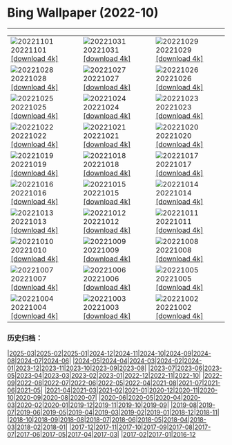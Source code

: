 # Bing Wallpaper (2022-10)
**************

<table><tr><td><img src="https://www.bing.com/th?id=OHR.WychwoodForest_EN-GB9336729827_1920x1080.jpg" alt="20221101"> 20221101 <a href="https://www.bing.com/th?id=OHR.WychwoodForest_EN-GB9336729827_UHD.jpg">[download 4k]</a></td><td><img src="https://www.bing.com/th?id=OHR.EastgateClock_EN-GB8506882527_1920x1080.jpg" alt="20221031"> 20221031 <a href="https://www.bing.com/th?id=OHR.EastgateClock_EN-GB8506882527_UHD.jpg">[download 4k]</a></td><td><img src="https://www.bing.com/th?id=OHR.SeaAngel_EN-GB7917935603_1920x1080.jpg" alt="20221029"> 20221029 <a href="https://www.bing.com/th?id=OHR.SeaAngel_EN-GB7917935603_UHD.jpg">[download 4k]</a></td></tr><tr><td><img src="https://www.bing.com/th?id=OHR.FrankensteinFriday_EN-GB7069572820_1920x1080.jpg" alt="20221028"> 20221028 <a href="https://www.bing.com/th?id=OHR.FrankensteinFriday_EN-GB7069572820_UHD.jpg">[download 4k]</a></td><td><img src="https://www.bing.com/th?id=OHR.BridgeofSighs_EN-GB3984542342_1920x1080.jpg" alt="20221027"> 20221027 <a href="https://www.bing.com/th?id=OHR.BridgeofSighs_EN-GB3984542342_UHD.jpg">[download 4k]</a></td><td><img src="https://www.bing.com/th?id=OHR.BrockenSpecter_EN-GB2064849096_1920x1080.jpg" alt="20221026"> 20221026 <a href="https://www.bing.com/th?id=OHR.BrockenSpecter_EN-GB2064849096_UHD.jpg">[download 4k]</a></td></tr><tr><td><img src="https://www.bing.com/th?id=OHR.OrcusMouth_EN-GB0886069095_1920x1080.jpg" alt="20221025"> 20221025 <a href="https://www.bing.com/th?id=OHR.OrcusMouth_EN-GB0886069095_UHD.jpg">[download 4k]</a></td><td><img src="https://www.bing.com/th?id=OHR.GuwahatiDiwali_EN-GB2308180459_1920x1080.jpg" alt="20221024"> 20221024 <a href="https://www.bing.com/th?id=OHR.GuwahatiDiwali_EN-GB2308180459_UHD.jpg">[download 4k]</a></td><td><img src="https://www.bing.com/th?id=OHR.Knobbelzwaan_EN-GB0033387061_1920x1080.jpg" alt="20221023"> 20221023 <a href="https://www.bing.com/th?id=OHR.Knobbelzwaan_EN-GB0033387061_UHD.jpg">[download 4k]</a></td></tr><tr><td><img src="https://www.bing.com/th?id=OHR.KarstMountains_EN-GB9747205630_1920x1080.jpg" alt="20221022"> 20221022 <a href="https://www.bing.com/th?id=OHR.KarstMountains_EN-GB9747205630_UHD.jpg">[download 4k]</a></td><td><img src="https://www.bing.com/th?id=OHR.GeorgiaCypress_EN-GB9504869167_1920x1080.jpg" alt="20221021"> 20221021 <a href="https://www.bing.com/th?id=OHR.GeorgiaCypress_EN-GB9504869167_UHD.jpg">[download 4k]</a></td><td><img src="https://www.bing.com/th?id=OHR.SlothDay_EN-GB1112193539_1920x1080.jpg" alt="20221020"> 20221020 <a href="https://www.bing.com/th?id=OHR.SlothDay_EN-GB1112193539_UHD.jpg">[download 4k]</a></td></tr><tr><td><img src="https://www.bing.com/th?id=OHR.WartburgCastle_EN-GB0767148856_1920x1080.jpg" alt="20221019"> 20221019 <a href="https://www.bing.com/th?id=OHR.WartburgCastle_EN-GB0767148856_UHD.jpg">[download 4k]</a></td><td><img src="https://www.bing.com/th?id=OHR.BushHouse_EN-GB0403642102_1920x1080.jpg" alt="20221018"> 20221018 <a href="https://www.bing.com/th?id=OHR.BushHouse_EN-GB0403642102_UHD.jpg">[download 4k]</a></td><td><img src="https://www.bing.com/th?id=OHR.SwedenOwl_EN-GB4822930927_1920x1080.jpg" alt="20221017"> 20221017 <a href="https://www.bing.com/th?id=OHR.SwedenOwl_EN-GB4822930927_UHD.jpg">[download 4k]</a></td></tr><tr><td><img src="https://www.bing.com/th?id=OHR.PrinceChristianSound_EN-GB4142526499_1920x1080.jpg" alt="20221016"> 20221016 <a href="https://www.bing.com/th?id=OHR.PrinceChristianSound_EN-GB4142526499_UHD.jpg">[download 4k]</a></td><td><img src="https://www.bing.com/th?id=OHR.NaqsheRustam_EN-GB2998318607_1920x1080.jpg" alt="20221015"> 20221015 <a href="https://www.bing.com/th?id=OHR.NaqsheRustam_EN-GB2998318607_UHD.jpg">[download 4k]</a></td><td><img src="https://www.bing.com/th?id=OHR.RioArazas_EN-GB0695758461_1920x1080.jpg" alt="20221014"> 20221014 <a href="https://www.bing.com/th?id=OHR.RioArazas_EN-GB0695758461_UHD.jpg">[download 4k]</a></td></tr><tr><td><img src="https://www.bing.com/th?id=OHR.WindermereHills_EN-GB0204694524_1920x1080.jpg" alt="20221013"> 20221013 <a href="https://www.bing.com/th?id=OHR.WindermereHills_EN-GB0204694524_UHD.jpg">[download 4k]</a></td><td><img src="https://www.bing.com/th?id=OHR.AmmoniteGraveyard_EN-GB9112969375_1920x1080.jpg" alt="20221012"> 20221012 <a href="https://www.bing.com/th?id=OHR.AmmoniteGraveyard_EN-GB9112969375_UHD.jpg">[download 4k]</a></td><td><img src="https://www.bing.com/th?id=OHR.TortulaMoss_EN-GB8477580175_1920x1080.jpg" alt="20221011"> 20221011 <a href="https://www.bing.com/th?id=OHR.TortulaMoss_EN-GB8477580175_UHD.jpg">[download 4k]</a></td></tr><tr><td><img src="https://www.bing.com/th?id=OHR.KeralaIndia_EN-GB8140712728_1920x1080.jpg" alt="20221010"> 20221010 <a href="https://www.bing.com/th?id=OHR.KeralaIndia_EN-GB8140712728_UHD.jpg">[download 4k]</a></td><td><img src="https://www.bing.com/th?id=OHR.ChukchiSea_EN-GB7687421920_1920x1080.jpg" alt="20221009"> 20221009 <a href="https://www.bing.com/th?id=OHR.ChukchiSea_EN-GB7687421920_UHD.jpg">[download 4k]</a></td><td><img src="https://www.bing.com/th?id=OHR.GlassOctopus_EN-GB6500292444_1920x1080.jpg" alt="20221008"> 20221008 <a href="https://www.bing.com/th?id=OHR.GlassOctopus_EN-GB6500292444_UHD.jpg">[download 4k]</a></td></tr><tr><td><img src="https://www.bing.com/th?id=OHR.OberbaumBridge_EN-GB6142046982_1920x1080.jpg" alt="20221007"> 20221007 <a href="https://www.bing.com/th?id=OHR.OberbaumBridge_EN-GB6142046982_UHD.jpg">[download 4k]</a></td><td><img src="https://www.bing.com/th?id=OHR.BayofBiscay_EN-GB4139079612_1920x1080.jpg" alt="20221006"> 20221006 <a href="https://www.bing.com/th?id=OHR.BayofBiscay_EN-GB4139079612_UHD.jpg">[download 4k]</a></td><td><img src="https://www.bing.com/th?id=OHR.FlamingoTeacher_EN-GB3707259710_1920x1080.jpg" alt="20221005"> 20221005 <a href="https://www.bing.com/th?id=OHR.FlamingoTeacher_EN-GB3707259710_UHD.jpg">[download 4k]</a></td></tr><tr><td><img src="https://www.bing.com/th?id=OHR.CosmicCliffs_EN-GB3163429651_1920x1080.jpg" alt="20221004"> 20221004 <a href="https://www.bing.com/th?id=OHR.CosmicCliffs_EN-GB3163429651_UHD.jpg">[download 4k]</a></td><td><img src="https://www.bing.com/th?id=OHR.Porthuis_EN-GB2772863972_1920x1080.jpg" alt="20221003"> 20221003 <a href="https://www.bing.com/th?id=OHR.Porthuis_EN-GB2772863972_UHD.jpg">[download 4k]</a></td><td><img src="https://www.bing.com/th?id=OHR.LotsOBalloons_EN-GB2400897363_1920x1080.jpg" alt="20221002"> 20221002 <a href="https://www.bing.com/th?id=OHR.LotsOBalloons_EN-GB2400897363_UHD.jpg">[download 4k]</a></td></tr></table>

### 历史归档：

|[2025-03](/../2025-03/2025-03.md)|[2025-02](/../2025-02/2025-02.md)|[2025-01](/../2025-01/2025-01.md)|[2024-12](/../2024-12/2024-12.md)|[2024-11](/../2024-11/2024-11.md)|[2024-10](/../2024-10/2024-10.md)|[2024-09](/../2024-09/2024-09.md)|[2024-08](/../2024-08/2024-08.md)|[2024-07](/../2024-07/2024-07.md)|[2024-06](/../2024-06/2024-06.md)|
|[2024-05](/../2024-05/2024-05.md)|[2024-04](/../2024-04/2024-04.md)|[2024-03](/../2024-03/2024-03.md)|[2024-02](/../2024-02/2024-02.md)|[2024-01](/../2024-01/2024-01.md)|[2023-12](/../2023-12/2023-12.md)|[2023-11](/../2023-11/2023-11.md)|[2023-10](/../2023-10/2023-10.md)|[2023-09](/../2023-09/2023-09.md)|[2023-08](/../2023-08/2023-08.md)|
|[2023-07](/../2023-07/2023-07.md)|[2023-06](/../2023-06/2023-06.md)|[2023-05](/../2023-05/2023-05.md)|[2023-04](/../2023-04/2023-04.md)|[2023-03](/../2023-03/2023-03.md)|[2023-02](/../2023-02/2023-02.md)|[2023-01](/../2023-01/2023-01.md)|[2022-12](/../2022-12/2022-12.md)|[2022-11](/../2022-11/2022-11.md)|[2022-10](/2022-10.md)|
|[2022-09](/../2022-09/2022-09.md)|[2022-08](/../2022-08/2022-08.md)|[2022-07](/../2022-07/2022-07.md)|[2022-06](/../2022-06/2022-06.md)|[2022-05](/../2022-05/2022-05.md)|[2022-04](/../2022-04/2022-04.md)|[2021-08](/../2021-08/2021-08.md)|[2021-07](/../2021-07/2021-07.md)|[2021-06](/../2021-06/2021-06.md)|[2021-05](/../2021-05/2021-05.md)|
|[2021-04](/../2021-04/2021-04.md)|[2021-03](/../2021-03/2021-03.md)|[2021-02](/../2021-02/2021-02.md)|[2021-01](/../2021-01/2021-01.md)|[2020-12](/../2020-12/2020-12.md)|[2020-11](/../2020-11/2020-11.md)|[2020-10](/../2020-10/2020-10.md)|[2020-09](/../2020-09/2020-09.md)|[2020-08](/../2020-08/2020-08.md)|[2020-07](/../2020-07/2020-07.md)|
|[2020-06](/../2020-06/2020-06.md)|[2020-05](/../2020-05/2020-05.md)|[2020-04](/../2020-04/2020-04.md)|[2020-03](/../2020-03/2020-03.md)|[2020-02](/../2020-02/2020-02.md)|[2020-01](/../2020-01/2020-01.md)|[2019-12](/../2019-12/2019-12.md)|[2019-11](/../2019-11/2019-11.md)|[2019-10](/../2019-10/2019-10.md)|[2019-09](/../2019-09/2019-09.md)|
|[2019-08](/../2019-08/2019-08.md)|[2019-07](/../2019-07/2019-07.md)|[2019-06](/../2019-06/2019-06.md)|[2019-05](/../2019-05/2019-05.md)|[2019-04](/../2019-04/2019-04.md)|[2019-03](/../2019-03/2019-03.md)|[2019-02](/../2019-02/2019-02.md)|[2019-01](/../2019-01/2019-01.md)|[2018-12](/../2018-12/2018-12.md)|[2018-11](/../2018-11/2018-11.md)|
|[2018-10](/../2018-10/2018-10.md)|[2018-09](/../2018-09/2018-09.md)|[2018-08](/../2018-08/2018-08.md)|[2018-07](/../2018-07/2018-07.md)|[2018-06](/../2018-06/2018-06.md)|[2018-05](/../2018-05/2018-05.md)|[2018-04](/../2018-04/2018-04.md)|[2018-03](/../2018-03/2018-03.md)|[2018-02](/../2018-02/2018-02.md)|[2018-01](/../2018-01/2018-01.md)|
|[2017-12](/../2017-12/2017-12.md)|[2017-11](/../2017-11/2017-11.md)|[2017-10](/../2017-10/2017-10.md)|[2017-09](/../2017-09/2017-09.md)|[2017-08](/../2017-08/2017-08.md)|[2017-07](/../2017-07/2017-07.md)|[2017-06](/../2017-06/2017-06.md)|[2017-05](/../2017-05/2017-05.md)|[2017-04](/../2017-04/2017-04.md)|[2017-03](/../2017-03/2017-03.md)|
|[2017-02](/../2017-02/2017-02.md)|[2017-01](/../2017-01/2017-01.md)|[2016-12](/../2016-12/2016-12.md)